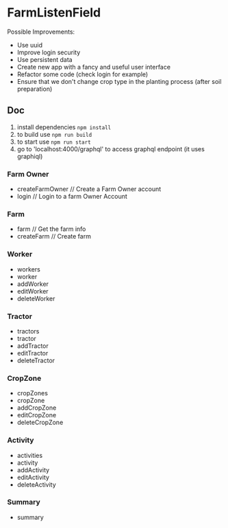 # FarmListenField

Possible Improvements:
- Use uuid
- Improve login security
- Use persistent data
- Create new app with a fancy and useful user interface
- Refactor some code (check login for example)
- Ensure that we don't change crop type in the planting process (after soil preparation)

## Doc
1. install dependencies `npm install`
2. to build use `npm run build`
3. to start use `npm run start`
4. go to 'localhost:4000/graphql' to access graphql endpoint (it uses graphiql)

### Farm Owner
- createFarmOwner           // Create a Farm Owner account
- login                     // Login to a farm Owner Account
### Farm
- farm                      // Get the farm info
- createFarm                // Create farm
### Worker
- workers
- worker
- addWorker
- editWorker
- deleteWorker
### Tractor
- tractors
- tractor
- addTractor
- editTractor
- deleteTractor
### CropZone
- cropZones
- cropZone
- addCropZone
- editCropZone
- deleteCropZone
### Activity
- activities
- activity
- addActivity
- editActivity
- deleteActivity
### Summary
- summary